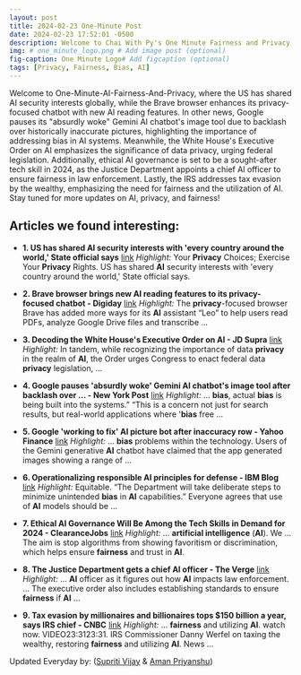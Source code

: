 ```yaml
---
layout: post
title: 2024-02-23 One-Minute Post
date: 2024-02-23 17:52:01 -0500
description: Welcome to Chai With Py's One Minute Fairness and Privacy, which aims to provide you the current happenings in the world of Fairness, Privacy, and AI.
img: # one_minute_logo.png # Add image post (optional)
fig-caption: One Minute Logo# Add figcaption (optional)
tags: [Privacy, Fairness, Bias, AI]
---
```


Welcome to One-Minute-AI-Fairness-And-Privacy, where the US has shared AI security interests globally, while the Brave browser enhances its privacy-focused chatbot with new AI reading features. In other news, Google pauses its "absurdly woke" Gemini AI chatbot's image tool due to backlash over historically inaccurate pictures, highlighting the importance of addressing bias in AI systems. Meanwhile, the White House's Executive Order on AI emphasizes the significance of data privacy, urging federal legislation. Additionally, ethical AI governance is set to be a sought-after tech skill in 2024, as the Justice Department appoints a chief AI officer to ensure fairness in law enforcement. Lastly, the IRS addresses tax evasion by the wealthy, emphasizing the need for fairness and the utilization of AI. Stay tuned for more updates on AI, privacy, and fairness!

## Articles we found interesting:

- **1. US has shared <b>AI</b> security interests with &#39;every country around the world,&#39; State official says** [link](https://www.nextgov.com/artificial-intelligence/2024/02/us-has-shared-ai-security-interests-every-country-around-world-state-official-says/394386/)
_Highlight:_ Your <b>Privacy</b> Choices; Exercise Your <b>Privacy</b> Rights. US has shared <b>AI</b> security interests with &#39;every country around the world,&#39; State official says.

- **2. Brave browser brings new <b>AI</b> reading features to its <b>privacy</b>-focused chatbot - Digiday** [link](https://digiday.com/media/brave-browser-brings-new-ai-reading-features-to-its-privacy-focused-chatbot/)
_Highlight:_ The <b>privacy</b>-focused browser Brave has added more ways for its <b>AI</b> assistant “Leo” to help users read PDFs, analyze Google Drive files and transcribe&nbsp;...

- **3. Decoding the White House&#39;s Executive Order on <b>AI</b> - JD Supra** [link](https://www.jdsupra.com/legalnews/decoding-the-white-house-s-executive-5139630/)
_Highlight:_ In tandem, while recognizing the importance of data <b>privacy</b> in the realm of <b>AI</b>, the Order urges Congress to enact federal data <b>privacy</b> legislation,&nbsp;...

- **4. Google pauses &#39;absurdly woke&#39; Gemini <b>AI</b> chatbot&#39;s image tool after backlash over ... - New York Post** [link](https://nypost.com/2024/02/22/business/google-pauses-absurdly-woke-gemini-ai-chatbots-image-tool-after-backlash-over-historically-inaccurate-pictures/)
_Highlight:_ ... <b>bias</b>, actual <b>bias</b> is being built into the systems.” “This is a concern not just for search results, but real-world applications where &#39;<b>bias</b> free&nbsp;...

- **5. Google &#39;working to fix&#39; <b>AI</b> picture bot after inaccuracy row - Yahoo Finance** [link](https://uk.finance.yahoo.com/news/google-working-fix-ai-picture-131140567.html)
_Highlight:_ ... <b>bias</b> problems within the technology. Users of the Gemini generative <b>AI</b> chatbot have claimed that the app generated images showing a range of&nbsp;...

- **6. Operationalizing responsible <b>AI</b> principles for defense - IBM Blog** [link](https://www.ibm.com/blog/operationalizing-responsible-ai-principles-for-defense/)
_Highlight:_ Equitable. “The Department will take deliberate steps to minimize unintended <b>bias</b> in <b>AI</b> capabilities.” Everyone agrees that use of <b>AI</b> models should be&nbsp;...

- **7. Ethical <b>AI</b> Governance Will Be Among the Tech Skills in Demand for 2024 - ClearanceJobs** [link](https://news.clearancejobs.com/2024/02/23/ethical-ai-governance-will-be-among-the-tech-skills-in-demand-for-2024/)
_Highlight:_ ... <b>artificial intelligence</b> (<b>AI</b>). We ... The aim is stop algorithms from showing favoritism or discrimination, which helps ensure <b>fairness</b> and trust in <b>AI</b>.

- **8. The Justice Department gets a chief <b>AI</b> officer - The Verge** [link](https://www.theverge.com/2024/2/22/24080167/justice-department-chief-ai-officer-law-enforcement)
_Highlight:_ ... <b>AI</b> officer as it figures out how <b>AI</b> impacts law enforcement. ... The executive order also includes establishing standards to ensure <b>fairness</b> if <b>AI</b>&nbsp;...

- **9. Tax evasion by millionaires and billionaires tops $150 billion a year, says IRS chief - CNBC** [link](https://www.cnbc.com/2024/02/22/tax-evasion-by-wealthiest-americans-tops-150-billion-a-year-irs.html)
_Highlight:_ ... <b>fairness</b> and utilizing <b>AI</b>. watch now. VIDEO23:3123:31. IRS Commissioner Danny Werfel on taxing the wealthy, restoring <b>fairness</b> and utilizing <b>AI</b>. News&nbsp;...


Updated Everyday by: (<a href="https://supritivijay.github.io/">Supriti Vijay</a> & <a href="https://amanpriyanshu.github.io/">Aman Priyanshu</a>)
